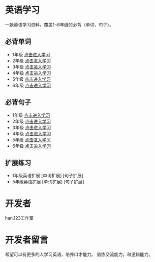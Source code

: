 # 英语学习
一款英语学习资料，覆盖1~6年级的必背（单词，句子）。
## 必背单词
- 1年级 [点击进入学习](https://han123ha.github.io/my_han.123_2/1年级单词.html)
- 2年级 [点击进入学习](https://han123ha.github.io/my_han.123_2/2年级单词.html)
- 3年级 [点击进入学习](https://han123ha.github.io/my_han.123_2/3年级单词.html)
- 4年级 [点击进入学习](https://han123ha.github.io/my_han.123_2/4年级单词.html)
- 5年级 [点击进入学习](https://han123ha.github.io/my_han.123_2/5年级单词.html)
- 6年级 [点击进入学习](https://han123ha.github.io/my_han.123_2/6年级单词.html)
## 必背句子
- 1年级 [点击进入学习]()
- 2年级 [点击进入学习]()
- 3年级 [点击进入学习]()
- 4年级 [点击进入学习]()
- 5年级 [点击进入学习]()
- 6年级 [点击进入学习]()
## 扩展练习
- 1年级英语扩展
[单词扩展]
[句子扩展]
- 5年级英语扩展
[单词扩展]
[句子扩展]
# 开发者
han.123工作室
# 开发者留言
希望可以有更多的人学习英语，培养口才能力。
锻炼交流能力，和逻辑能力。

